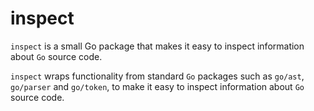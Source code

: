 # inspect
`inspect` is a small Go package that makes it easy to inspect information about `Go` source code.

`inspect` wraps functionality from standard `Go` packages such as `go/ast`, `go/parser` and `go/token`, to make it easy to inspect information about `Go` source code.
